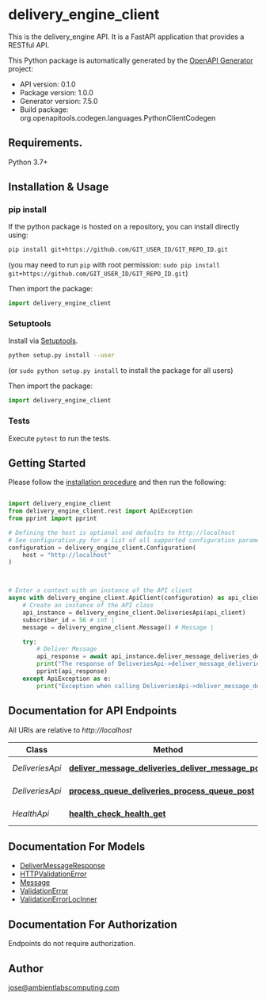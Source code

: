 # delivery_engine_client

This is the delivery_engine API.
It is a FastAPI application that provides a RESTful API.


This Python package is automatically generated by the [OpenAPI Generator](https://openapi-generator.tech) project:

- API version: 0.1.0
- Package version: 1.0.0
- Generator version: 7.5.0
- Build package: org.openapitools.codegen.languages.PythonClientCodegen

## Requirements.

Python 3.7+

## Installation & Usage
### pip install

If the python package is hosted on a repository, you can install directly using:

```sh
pip install git+https://github.com/GIT_USER_ID/GIT_REPO_ID.git
```
(you may need to run `pip` with root permission: `sudo pip install git+https://github.com/GIT_USER_ID/GIT_REPO_ID.git`)

Then import the package:
```python
import delivery_engine_client
```

### Setuptools

Install via [Setuptools](http://pypi.python.org/pypi/setuptools).

```sh
python setup.py install --user
```
(or `sudo python setup.py install` to install the package for all users)

Then import the package:
```python
import delivery_engine_client
```

### Tests

Execute `pytest` to run the tests.

## Getting Started

Please follow the [installation procedure](#installation--usage) and then run the following:

```python

import delivery_engine_client
from delivery_engine_client.rest import ApiException
from pprint import pprint

# Defining the host is optional and defaults to http://localhost
# See configuration.py for a list of all supported configuration parameters.
configuration = delivery_engine_client.Configuration(
    host = "http://localhost"
)



# Enter a context with an instance of the API client
async with delivery_engine_client.ApiClient(configuration) as api_client:
    # Create an instance of the API class
    api_instance = delivery_engine_client.DeliveriesApi(api_client)
    subscriber_id = 56 # int | 
    message = delivery_engine_client.Message() # Message | 

    try:
        # Deliver Message
        api_response = await api_instance.deliver_message_deliveries_deliver_message_post(subscriber_id, message)
        print("The response of DeliveriesApi->deliver_message_deliveries_deliver_message_post:\n")
        pprint(api_response)
    except ApiException as e:
        print("Exception when calling DeliveriesApi->deliver_message_deliveries_deliver_message_post: %s\n" % e)

```

## Documentation for API Endpoints

All URIs are relative to *http://localhost*

Class | Method | HTTP request | Description
------------ | ------------- | ------------- | -------------
*DeliveriesApi* | [**deliver_message_deliveries_deliver_message_post**](docs/DeliveriesApi.md#deliver_message_deliveries_deliver_message_post) | **POST** /deliveries/deliver_message | Deliver Message
*DeliveriesApi* | [**process_queue_deliveries_process_queue_post**](docs/DeliveriesApi.md#process_queue_deliveries_process_queue_post) | **POST** /deliveries/process_queue | Process Queue
*HealthApi* | [**health_check_health_get**](docs/HealthApi.md#health_check_health_get) | **GET** /health/ | Health Check


## Documentation For Models

 - [DeliverMessageResponse](docs/DeliverMessageResponse.md)
 - [HTTPValidationError](docs/HTTPValidationError.md)
 - [Message](docs/Message.md)
 - [ValidationError](docs/ValidationError.md)
 - [ValidationErrorLocInner](docs/ValidationErrorLocInner.md)


<a id="documentation-for-authorization"></a>
## Documentation For Authorization

Endpoints do not require authorization.


## Author

jose@ambientlabscomputing.com


